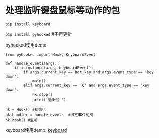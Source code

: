 # 处理监听键盘鼠标等动作的包

`pip install keyboard`

`pip install pyhooked`  #不再更新

pyhooked使用demo:

```
from pyhooked import Hook, KeyboardEvent

def handle_events(args):
    if isinstance(args, KeyboardEvent):
        if args.current_key == hot_key and args.event_type == 'key down':
            main()
        elif args.current_key == 'Q' and args.event_type == 'key down':
            hk.stop()
            print('退出啦~')

hk = Hook() #初始化
hk.handler = handle_events  #绑定事件句柄
hk.hook() #监听
```

keyboard使用demo: [keyboard](https://github.com/boppreh/keyboard/tree/master/examples)
